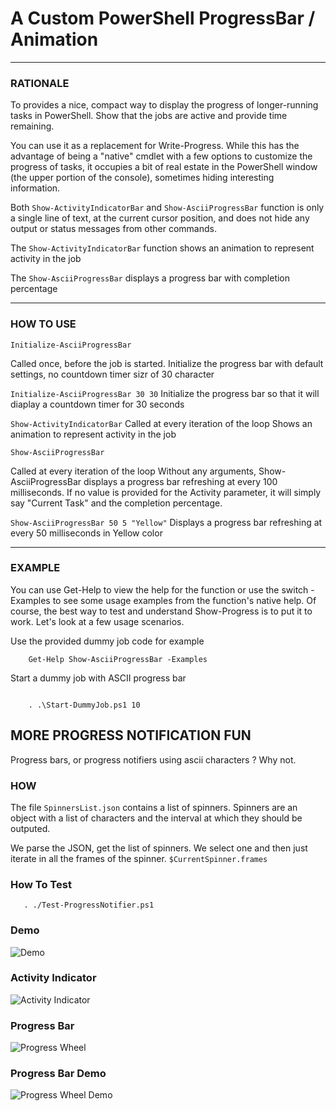 # A Custom PowerShell ProgressBar / Animation

---------------------------------------------------------------------------------------------------------

### RATIONALE

To provides a nice, compact way to display the progress of longer-running tasks in PowerShell. Show that the jobs are active and provide time remaining.

You can use it as a replacement for Write-Progress. While this has the advantage of being a "native" cmdlet with a few options to customize the progress of tasks, it occupies a bit of real estate in the PowerShell window (the upper portion of the console), sometimes hiding interesting information. 

Both ```Show-ActivityIndicatorBar``` and ```Show-AsciiProgressBar```  function is only a single line of text, at the current cursor position, and does not hide any output or status messages from other commands.

The ```Show-ActivityIndicatorBar``` function shows an animation to represent activity in the job

The ```Show-AsciiProgressBar``` displays a progress bar with completion percentage

---------------------------------------------------------------------------------------------------------


### HOW TO USE

```Initialize-AsciiProgressBar```

Called once, before the job is started. Initialize the progress bar with default settings, no countdown timer sizr of 30 character

```Initialize-AsciiProgressBar 30 30```
Initialize the progress bar so that it will diaplay a countdown timer for 30 seconds


```Show-ActivityIndicatorBar```
Called at every iteration of the loop
Shows an animation to represent activity in the job

```Show-AsciiProgressBar```

Called at every iteration of the loop
Without any arguments, Show-AsciiProgressBar displays a progress bar refreshing at every 100 milliseconds.
If no value is provided for the Activity parameter, it will simply say "Current Task" and the completion percentage.

```Show-AsciiProgressBar 50 5 "Yellow"```
Displays a progress bar refreshing at every 50 milliseconds in Yellow color


---------------------------------------------------------------------------------------------------------
### EXAMPLE

You can use Get-Help to view the help for the function or use the switch -Examples to see some usage examples from the function's native help. Of course, the best way to test and understand Show-Progress is to put it to work. Let's look at a few usage scenarios.

Use the provided dummy job code for example
```
    Get-Help Show-AsciiProgressBar -Examples
```

Start a dummy job with ASCII progress bar

```

	. .\Start-DummyJob.ps1 10

```



## MORE PROGRESS NOTIFICATION FUN

Progress bars, or progress notifiers using ascii characters ? Why not.

### HOW

The file ```SpinnersList.json``` contains a list of spinners. Spinners are an object with a list of characters and the interval at which they should be outputed.

We parse the JSON, get the list of spinners. We select one and then just iterate in all the frames of the spinner. ```$CurrentSpinner.frames```


### How To Test

```
   . ./Test-ProgressNotifier.ps1
```

### Demo 


![Demo](https://raw.githubusercontent.com/arsscriptum/PowerShell.Reddit.Support/master/Progress.Spinners/gif/demo.gif)


### Activity Indicator
![Activity Indicator](https://arsscriptum.github.io/assets/img/posts/custom-progressbar/ActivityIndicator.gif)

### Progress Bar
![Progress Wheel](https://arsscriptum.github.io/assets/img/posts/custom-progressbar/ProgressWheel.gif)

### Progress Bar Demo
![Progress Wheel Demo](https://arsscriptum.github.io/assets/img/posts/custom-progressbar/ProgressWheelDemo.gif)
